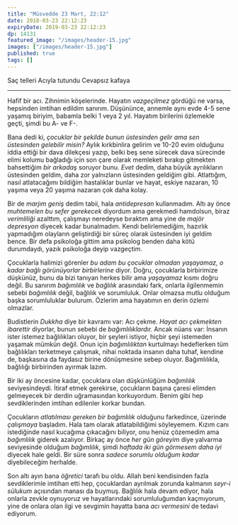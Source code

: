 ```yaml
---
title: "Müsvedde 23 Mart, 22:12"
date: 2018-03-23 22:12:23
expiryDate: 2019-03-23 22:12:23
dp: 14131
featured_image: "/images/header-15.jpg"
images: ["/images/header-15.jpg"]
published: true
tags: []
---
```





Saç telleri
Acıyla tutundu
Cevapsız kafaya

----------

Hafif bir acı. Zihnimin köşelerinde. Hayatın *vazgeçilmez* gördüğü ne varsa,
hepsinden imtihan edildim sanırım. Düşününce, annemle aynı evde 4-5 sene yaşamış
biriyim, babamla belki 1 veya 2 yıl. Hayatım birilerini özlemekle geçti, şimdi
bu A- ve F-. 

Bana dedi ki, *çocuklar bir şekilde bunun üstesinden gelir ama sen üstesinden
gelebilir misin?* Aylık kırkbinlira gelirim ve 10-20 evim olduğunu iddia ettiği
bir dava dilekçesi yazıp, belki beş sene sürecek dava sürecinde elimi kolumu
bağladığı için son çare olarak memleketi bırakıp gitmekten bahsettiğim *bir
arkadaş* soruyor bunu. *Evet* dedim, daha büyük ayrılıkların üstesinden geldim,
daha zor yalnızların üstesinden geldiğim gibi. Atlattığım, nasıl atlatacağımı
bildiğim hastalıklar bunlar ve hayat, eskiye nazaran, 10 yaşıma veya 20 yaşıma
nazaran çok daha kolay.

Bir de *marjım geniş* dedim tabii, hala *antidepresan* kullanmadım. Altı ay önce
*muhtemelen bu sefer gerekecek* diyordum ama gerekmedi hamdolsun, biraz
*verimliliği* azalttım, çalışmayı neredeyse bıraktım ama yine de *majör
depresyon* diyecek kadar bunalmadım. Kendi belirlemediğim, hazırlık yapmadığım
olayların geliştirdiği bir süreç olarak üstesinden iyi geldim bence. Bir defa
psikoloğa gittim ama psikolog benden daha kötü durumdaydı, yazık psikoloğa deyip
vazgeçtim.

Çocuklarla halimizi görenler *bu adam bu çocuklar olmadan yaşayamaz, o kadar
bağlı görünüyorlar birbirlerine* diyor. Doğru, çocuklarla birbirimize düşkünüz,
bunu da bizi tanıyan herkes bilir ama *yaşayamaz* kısmı doğru değil. Bu sanırım
*bağımlılık* ve *bağlılık* arasındaki fark, onlarla ilgilenmemin sebebi
*bağımlılık* değil, bağlılık ve sorumluluk. Onlar olmazsa mutlu olduğum başka
sorumluluklar bulurum. Özlerim ama hayatımın en derin özlemi olmazlar.

Budistlerin *Dukkha* diye bir kavramı var: Acı çekme. *Hayat acı çekmekten
ibarettir* diyorlar, bunun sebebi de *bağımlılıklardır.* Ancak nüans var:
İnsanın ister istemez bağlılıkları oluyor, bir şeyleri istiyor, hiçbir şeyi
istemeden yaşamak mümkün değil. Onun için *bağımlılıktan* kurtulmayı hedeflerken
tüm bağlılıkları terketmeye çalışmak, nihai noktada insanın daha tuhaf, kendine
de, başkasına da faydasız birine dönüşmesine sebep oluyor. Bağımlılıkla,
bağlılığı birbirinden ayırmak lazım.

Bir iki ay öncesine kadar, çocuklara olan düşkünlüğüm *bağımlılık*
seviyesindeydi. İtiraf etmek gerekirse, çocukların başına çaresi elimden
gelmeyecek bir derdin uğramasından korkuyordum. Benim gibi hep sevdiklerinden
imtihan edilenler korkar bundan.

Çocukların *atlatılması gereken bir bağımlılık* olduğunu farkedince, üzerinde
*çalışmaya* başladım. Hala tam olarak atlatabildiğimi söyleyemem. Kızım canı
istediğinde nasıl kucağıma çıkacağını biliyor, onu henüz çözemedim ama
*bağımlılık* giderek azalıyor. Birkaç ay önce *her gün göreyim* diye yalvarma
seviyesinde olduğum *bağımlılık*, şimdi *haftada iki gün görmesem daha iyi*
diyecek hale geldi. Bir süre sonra *sadece sorumlu olduğum kadar* diyebileceğim
herhalde.

Son altı ayın bana *öğretici* tarafı bu oldu. Allah beni kendisinden fazla
sevdiklerimle imtihan etti hep, çocuklardan ayrılmak zorunda kalmanın *seyr-i
sülukum* açısından manası da buymuş. Bağlılık hala devam ediyor, hala onlarla
zevkle oynuyoruz ve hayatlarındaki sorumluluğumdan kaçmıyorum, yine de onlara
olan ilgi ve sevgimin hayatta bana *acı vermesini* de tedavi ediyorum.  

